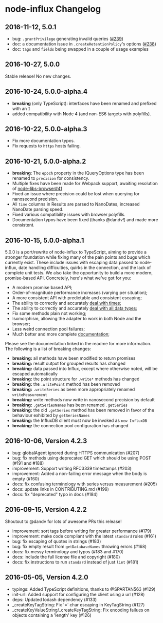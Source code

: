 # node-influx Changelog

## 2016-11-12, 5.0.1

 * bug: `.grantPrivilege` generating invalid queries ([#239](https://github.com/node-influx/node-influx/issues/239))
 * doc: a documentation issue in `.createRetentionPolicy`'s options ([#238](https://github.com/node-influx/node-influx/issues/238))
 * doc: `tags` and `fields` being swapped in a couple of usage examples

## 2016-10-27, 5.0.0

Stable release! No new changes.

## 2016-10-24, 5.0.0-alpha.4

* **breaking** (only TypeScript): interfaces have been renamed and prefixed with an `I`
* added compatibility with Node 4 (and non-ES6 targets with polyfills).

## 2016-10-22, 5.0.0-alpha.3

* Fix more documentation typos.
* Fix requests to `https` hosts failing.

## 2016-10-21, 5.0.0-alpha.2

* **breaking**: The `epoch` property in the IQueryOptions type has been renamed to `precision` for consistency.
* Multiple fixes have been made for Webpack support, awaiting resolution of [node-libs-browser#41](https://github.com/webpack/node-libs-browser/pull/41)
* Fixed an issue where precision could be lost when querying for nanosecond precision.
* All `time` columns in Results are parsed to NanoDates, increased NanoDate parsing speed.
* Fixed various compatibility issues with browser polyfills.
* Documentation typos have been fixed (thanks @dandv!) and made more consistent.

## 2016-10-15, 5.0.0-alpha.1

5.0.0 is a port/rewrite of node-influx to TypeScript, aiming to provide a stronger foundation while fixing many of the pain points and bugs which currently exist. These include issues with escaping data passed to node-influx, date handling difficulties, quirks in the connection, and the lack of complete unit tests. We also take the opportunity to build a more modern, promise-based API. Concretely, here's what we've got for you:

- A modern promise based API;
- Order-of-magnitude performance increases (varying per situation);
- A more consistent API with predictable and consistent escaping;
- The ability to correctly and accurately [deal with times](https://node-influx.github.io/manual/usage.html#a-moment-for-times);
- The ability to correctly and accurately [deal with all data types](https://node-influx.github.io/typedef/index.html#static-typedef-ISchemaOptions);
- Fix some methods plain not working;
- Isomorphism, allowing the adapter to work in both Node and the browser;
- Less weird connection pool failures;
- Much better and more complete [documentation](https://node-influx.github.io/class/src/index.js~InfluxDB.html);

Please see the documentation linked in the readme for more information. The following is a list of breaking changes:

* **breaking:** all methods have been modified to return promises
* **breaking:** result output for grouped results has changed
* **breaking:** data passed into Influx, except where otherwise noted, will be escaped automatically
* **breaking:** the point structure for `.write*` methods has changed
* **breaking:** the `.writePoint` method has been removed
* **breaking:** `.writeSeries` as been more appropriately renamed `writeMeasurement`
* **breaking:** write methods now write in nanosecond precision by default
* **breaking:** `.getSeriesNames` has been renamed `.getSeries`
* **breaking:** the old `.getSeries` method has been removed in favor of the behaviour exhibited by `getSeriesNames`
* **breaking:** the InfluxDB client must now be invoked as `new InfluxDB`
* **breaking:** the connection pool configuration has changed

## 2016-10-06, Version 4.2.3

* bug: globalAgent ignored during HTTPS communication (#207)
* bug: fix methods using deprecated GET which should be using POST (#191 and #188)
* improvement: Support writing RFC3339 timestamps (#203)
* improvement: Added a non-failing error message when the body is empty (#160)
* docs: fix confusing terminology with series versus measurement (#205)
* docs: update links in CONTRIBUTING.md (#199)
* docs: fix "deprecated" typo in docs (#184)

## 2016-09-15, Version 4.2.2

Shoutout to @dandv for lots of awesome PRs this release!

* improvement: sort tags before writing for greater performance (#179)
* improvement: make code compliant with the latest `standard` rules (#161)
* bug: fix escaping of quotes in strings (#183)
* bug: fix empty result from `getDatabaseNames` throwing errors (#168)
* docs: fix messy terminology and typos (#183 and #170)
* docs: include the full license file and copyright (#180)
* docs: fix instructions to run `standard` instead of just `lint` (#181)

## 2016-05-05, Version 4.2.0

* typings: Added TypeScript definitions, thanks to @SPARTAN563 (#129)
* init-url: Added support for configuring the client using a url (#128)
* deps: Updated lodash dependency (#133)
* _createKeyTagString: Fix '=' char escaping in KeyTagString (#127)
* _createKeyValueString/_createKeyTagString: Fix encoding failues on objects containing a 'length' key (#126)
